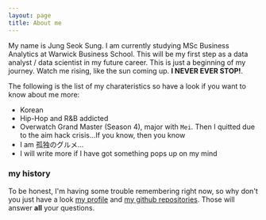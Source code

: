 ```yaml
---
layout: page
title: About me
---
```


My name is Jung Seok Sung. I am currently studying MSc Business Analytics at Warwick Business School. This will be my first step as a data analyst / data scientist in my future career. This is just a beginning of my journey. Watch me rising, like the sun coming up. **I NEVER EVER STOP!**.

The following is the list of my charateristics so have a look if you want to know about me more:

- Korean
- Hip-Hop and R&B addicted
- Overwatch Grand Master (Season 4), major with `Mei`. Then I quitted due to the aim hack crisis...If you know, then you know
- I am 孤独のグルメ...
- I will write more if I have got something pops up on my mind

### my history

To be honest, I'm having some trouble remembering right now, so why don't you just have a look [my profile](https://www.linkedin.com/in/jungseoksung0617/) and [my github repositories](https://github.com/sakjung?tab=repositories). Those will answer **all** your questions.
